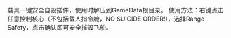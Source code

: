 载具一键安全自毁插件，使用时解压到GameData根目录。
使用方法：右键点击任意控制核心（不包括载人指令舱，NO SUICIDE ORDER!)，选择Range Safety，点击确认即可安全摧毁飞船。
